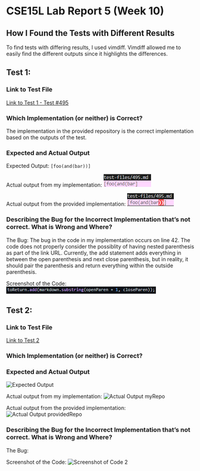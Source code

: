 # CSE15L Lab Report 5 (Week 10)

## How I Found the Tests with Different Results
To find tests with differing results, I used vimdiff. Vimdiff allowed me to
easily find the different outputs since it highlights the differences.

## Test 1:

### Link to Test File
[Link to Test 1 - Test #495](https://github.com/nidhidhamnani/markdown-parser/blob/main/test-files/495.md)

### Which Implementation (or neither) is Correct?
The implementation in the provided repository is the correct implementation based
on the outputs of the test.

### Expected and Actual Output
Expected Output: `[foo(and(bar))]`

Actual output from my implementation:
![Actual Output myRepo](images\Test495myRepo.png)

Actual output from the provided implementation:
![Actual Output providedRepo](images\Test495theirRepo.png)

### Describing the Bug for the Incorrect Implementation that’s not correct. What is Wrong and Where?
The Bug: The bug in the code in my implementation occurs on line 42. The code does not properly consider the possiblity of having nested parenthesis as part of the link URL. Currently, the add statement adds everything in between the open parenthesis and next close parenthesis, but in reality, it should pair the parenthesis and return everything within the outside parenthesis.

Screenshot of the Code:
![Screenshot of Code 2](images\errorCodeTest495.png)

## Test 2:

### Link to Test File
[Link to Test 2]()

### Which Implementation (or neither) is Correct?


### Expected and Actual Output
![Expected Output]()

Actual output from my implementation:
![Actual Output myRepo]()

Actual output from the provided implementation:
![Actual Output providedRepo]()

### Describing the Bug for the Incorrect Implementation that’s not correct. What is Wrong and Where?
The Bug:

Screenshot of the Code:
![Screenshot of Code 2]()